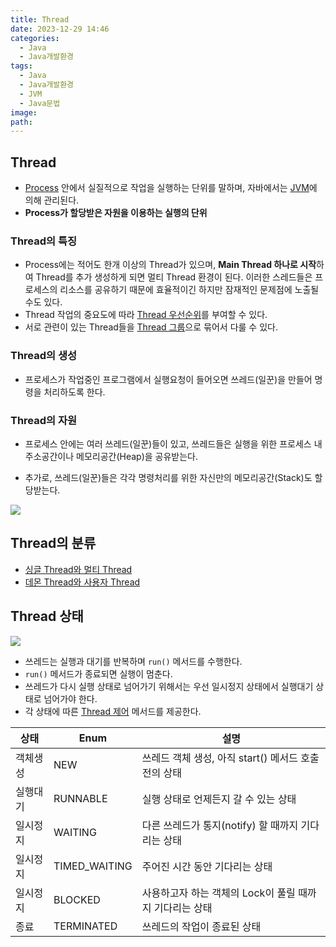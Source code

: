 ```yaml
---
title: Thread
date: 2023-12-29 14:46
categories:
  - Java
  - Java개발환경
tags:
  - Java
  - Java개발환경
  - JVM
  - Java문법
image: 
path:
---
```


## Thread
+ [Process](https://sonjh919.github.io/posts/Process) 안에서 실질적으로 작업을 실행하는 단위를 말하며, 자바에서는 [JVM](https://sonjh919.github.io/posts/JVM)에 의해 관리된다. 
+ **Process가 할당받은 자원을 이용하는 실행의 단위**

### Thread의 특징
+ Process에는 적어도 한개 이상의 Thread가 있으며, **Main Thread 하나로 시작**하여 Thread를 추가 생성하게 되면 멀티 Thread 환경이 된다. 이러한 스레드들은 프로세스의 리소스를 공유하기 때문에 효율적이긴 하지만 잠재적인 문제점에 노출될 수도 있다.
+ Thread 작업의 중요도에 따라 [Thread 우선순위](https://sonjh919.github.io/posts/Thread-우선순위)를 부여할 수 있다.
+ 서로 관련이 있는 Thread들을 [Thread 그룹](https://sonjh919.github.io/posts/Thread-그룹)으로 묶어서 다룰 수 있다.
### Thread의 생성
+ 프로세스가 작업중인 프로그램에서 실행요청이 들어오면 쓰레드(일꾼)을 만들어 명령을 처리하도록 한다.
### Thread의 자원
+ 프로세스 안에는 여러 쓰레드(일꾼)들이 있고, 쓰레드들은 실행을 위한 프로세스 내 주소공간이나 메모리공간(Heap)을 공유받는다.
- 추가로, 쓰레드(일꾼)들은 각각 명령처리를 위한 자신만의 메모리공간(Stack)도 할당받는다.

![](/assets/img/IMG/TIL/thread.png)

## Thread의 분류
+ [싱글 Thread와 멀티 Thread](https://sonjh919.github.io/posts/싱글-Thread와-멀티-Thread)
+ [데몬 Thread와 사용자 Thread](https://sonjh919.github.io/posts/데몬-Thread와-사용자-Thread)

## Thread 상태
![](/assets/img/IMG/TIL/threadstate.png)
+ 쓰레드는 실행과 대기를 반복하며 `run()` 메서드를 수행한다.
+ `run()` 메서드가 종료되면 실행이 멈춘다.
+ 쓰레드가 다시 실행 상태로 넘어가기 위해서는 우선 일시정지 상태에서 실행대기 상태로 넘어가야 한다.
+ 각 상태에 따른 [Thread 제어](https://sonjh919.github.io/posts/Thread-제어) 메서드를 제공한다.

| 상태     | Enum          | 설명                                                    |
| -------- | ------------- | ------------------------------------------------------- |
| 객체생성 | NEW           | 쓰레드 객체 생성, 아직 start() 메서드 호출 전의 상태    |
| 실행대기 | RUNNABLE      | 실행 상태로 언제든지 갈 수 있는 상태                    |
| 일시정지 | WAITING       | 다른 쓰레드가 통지(notify) 할 때까지 기다리는 상태      |
| 일시정지 | TIMED_WAITING | 주어진 시간 동안 기다리는 상태                          |
| 일시정지 | BLOCKED       | 사용하고자 하는 객체의 Lock이 풀릴 때까지 기다리는 상태 |
| 종료     | TERMINATED    | 쓰레드의 작업이 종료된 상태                             |

